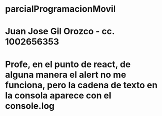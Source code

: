 # parcialProgramacionMovil

# Juan Jose Gil Orozco - cc. 1002656353
# Profe, en el punto de react, de alguna manera el alert no me funciona, pero la cadena de texto en la consola aparece con el console.log
